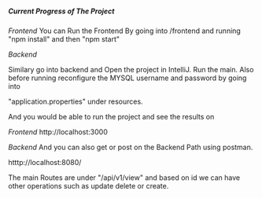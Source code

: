 ##### Current Progress of The Project 

*Frontend*
You can Run the Frontend By going into /frontend and running 
"npm install" and then
"npm start" 

*Backend*


Similary go into backend and Open the project in IntelliJ.
Run the main. 
Also before running reconfigure the MYSQL username and password by going into

"application.properties" under resources.

And you would be able to run the project and see the results on 

*Frontend*
http://localhost:3000

*Backend*
And you can also get or post on the Backend Path using postman.

htttp://localhost:8080/ 

The main Routes are under "/api/v1/view"
and based on id we can have other operations such as update delete or create.


